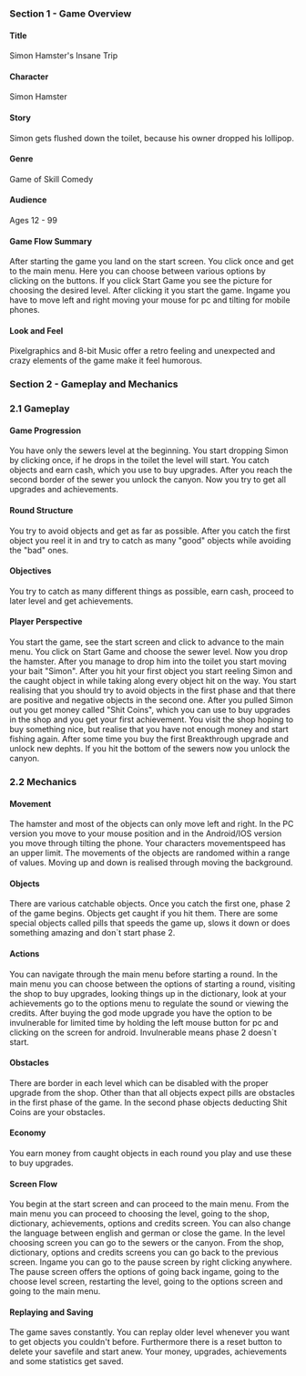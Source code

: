 ### Section 1 - Game Overview ###

#### Title ####
Simon Hamster's Insane Trip

#### Character ####
Simon Hamster

#### Story ####
Simon gets flushed down the toilet, because his owner dropped his lollipop.

#### Genre ####
Game of Skill
Comedy

#### Audience ####
Ages 12 - 99

#### Game Flow Summary ####
After starting the game you land on the start screen.
You click once and get to the main menu. Here you can choose between various options by clicking on the buttons.
If you click Start Game you see the picture for choosing the desired level. After clicking it you start the game.
Ingame you have to move left and right moving your mouse for pc and tilting for mobile phones.

#### Look and Feel ####
Pixelgraphics and 8-bit Music offer a retro feeling and unexpected and crazy elements of the game make it feel humorous.

### Section 2 - Gameplay and Mechanics ###

### 2.1 Gameplay ###

#### Game Progression ####

You have only the sewers level at the beginning.
You start dropping Simon by clicking once, if he drops in the toilet the level will start.
You catch objects and earn cash, which you use to buy upgrades.
After you reach the second border of the sewer you unlock the canyon.
Now you try to get all upgrades and achievements.

#### Round Structure ####
You try to avoid objects and get as far as possible. After you catch the first object you reel it in and try to catch as many "good" objects while avoiding the "bad" ones.

#### Objectives ####
You try to catch as many different things as possible, earn cash, proceed to later level and get achievements.

#### Player Perspective ####
You start the game, see the start screen and click to advance to the main menu.
You click on Start Game and choose the sewer level.
Now you drop the hamster. After you manage to drop him into the toilet you start moving your bait "Simon".
After you hit your first object you start reeling Simon and the caught object in while taking along every object hit on the way.
You start realising that you should try to avoid objects in the first phase and that there are positive and negative objects in the second one.
After you pulled Simon out you get money called "Shit Coins", which you can use to buy upgrades in the shop and you get your first achievement.
You visit the shop hoping to buy something nice, but realise that you have not enough money and start fishing again.
After some time you buy the first Breakthrough upgrade and unlock new dephts.
If you hit the bottom of the sewers now you unlock the canyon.

### 2.2 Mechanics ###

#### Movement ####
The hamster and most of the objects can only move left and right.
In the PC version you move to your mouse position and in the Android/IOS version you move through tilting the phone.
Your characters movementspeed has an upper limit.
The movements of the objects are randomed within a range of values.
Moving up and down is realised through moving the background.

#### Objects ####
There are various catchable objects. Once you catch the first one, phase 2 of the game begins. Objects get caught if you hit them. There are some special objects called pills that speeds the game up, slows it down or does something amazing and don`t start phase 2.

#### Actions #### 
You can navigate through the main menu before starting a round.
In the main menu you can choose between the options of starting a round, visiting the shop to buy upgrades, looking things up in the dictionary, look at your achievements go to the options menu to regulate the sound or viewing the credits.
After buying the god mode upgrade you have the option to be invulnerable for limited time by holding the left mouse button for pc and clicking on the screen for android. Invulnerable means phase 2 doesn`t start.

#### Obstacles ####
There are border in each level which can be disabled with the proper upgrade from the shop.
Other than that all objects expect pills are obstacles in the first phase of the game.
In the second phase objects deducting Shit Coins are your obstacles.

#### Economy ####
You earn money from caught objects in each round you play and use these to buy upgrades.

#### Screen Flow ####
You begin at the start screen and can proceed to the main menu.
From the main menu you can proceed to choosing the level, going to the shop, dictionary, achievements, options and credits screen. You can also change the language between english and german or close the game.
In the level choosing screen you can go to the sewers or the canyon.
From the shop, dictionary, options and credits screens you can go back to the previous screen.
Ingame you can go to the pause screen by right clicking anywhere.
The pause screen offers the options of going back ingame, going to the choose level screen, restarting the level, going to the options screen and going to the main menu.

#### Replaying and Saving ####
The game saves constantly. You can replay older level whenever you want to get objects you couldn't before. Furthermore there is a reset button to delete your savefile and start anew.
Your money, upgrades, achievements and some statistics get saved.